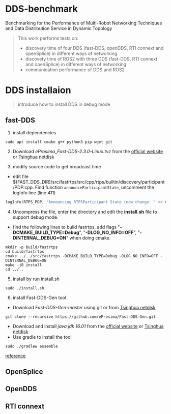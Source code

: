 # DDS-benchmark
Benchmarking for the Performance of Multi-Robot Networking Techniques and Data Distribution Service in Dynamic Topology
> This work performs tests on:
> - discovery time of four DDS (fast-DDS, openDDS, RTI connext and openSplice) in different ways of networking
> - discovety time of ROS2 with three DDS (fast-DDS, RTI connext and openSplice) in different ways of networking
> - communication performance of DDS and ROS2

# DDS installaion
> introduce how to install DDS in debug mode
## fast-DDS
1. install dependencies
```(shell)
sudo apt install cmake g++ python3-pip wget git
```
2. Download *eProsima_Fast-DDS-2.3.0-Linux.tvz* from the [official website](https://www.eprosima.com/index.php/downloads-all) or [Tsinghua netdisk](https://cloud.tsinghua.edu.cn/f/720c51b015064caba036/?dl=1)

3. modify source code to get broadcast time
- edit file $(FAST_DDS_DIR)/src/fastrtps/src/cpp/rtps/builtin/discovery/participant/PDP.cpp. Find function `announceParticipantState`, uncomment the logInfo line (line 411)
```cpp
logInfo(RTPS_PDP, "Announcing RTPSParticipant State (new change: " << new_change << ")");
```
4. Uncompress the file, enter the directory and edit the **install.sh** file to support debug mode.

- find the following lines to build fastrtps, add flags "**-DCMAKE_BUILD_TYPE=Debug**", "**-DLOG_NO_INFO=OFF**",  "**-DINTERNAL_DEBUG=ON**" when doing cmake.
```shell
mkdir -p build/fastrtps
cd build/fastrtps
cmake ../../src/fastrtps -DCMAKE_BUILD_TYPE=Debug -DLOG_NO_INFO=OFF -DINTERNAL_DEBUG=ON
make -j8 install
cd ../..
```

5. install by run install.sh

```
sudo ./install.sh
```
6. install Fast-DDS-Gen tool
- Download *Fast-DDS-Gen-master* using git or from [Tsinghua netdisk](https://cloud.tsinghua.edu.cn/f/9304affa89644f5bb5f4/?dl=1)
```
git clone --recursive https://github.com/eProsima/Fast-DDS-Gen.git
```
- Download and install *java jdk 16.01* from the [official website](https://www.oracle.com/java/technologies/javase-jdk16-downloads.html) or [Tsinghua netdisk](https://cloud.tsinghua.edu.cn/f/bd5891402dbc4bbf95d6/?dl=1)
- Use gradle to install the tool
```
sudo ./gradlew assemble
```

[reference](https://fast-dds.docs.eprosima.com/en/latest/installation/sources/sources_linux.html#fastddsgen-sl)
## OpenSplice
## OpenDDS
## RTI connext
